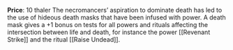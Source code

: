 **Price**: 10 thaler
The necromancers’ aspiration to dominate death has led to the use of hideous death masks that have been infused with power. A death mask gives a +1 bonus on tests for all powers and rituals affecting the intersection between life and death, for instance the power [[Revenant Strike]] and the ritual [[Raise Undead]].